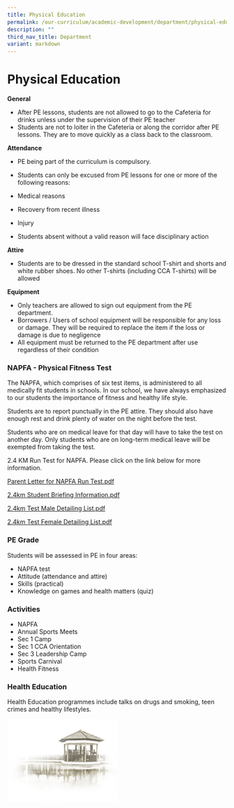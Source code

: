 ```yaml
---
title: Physical Education
permalink: /our-curriculum/academic-development/department/physical-education/
description: ""
third_nav_title: Department
variant: markdown
---
```

# **Physical Education**

**General**

*   After PE lessons, students are not allowed to go to the Cafeteria for drinks unless under the supervision of their PE teacher
*   Students are not to loiter in the Cafeteria or along the corridor after PE lessons. They are to move quickly as a class back to the classroom.


**Attendance**

*   PE being part of the curriculum is compulsory.
*   Students can only be excused from PE lessons for one or more of the following reasons:

*   Medical reasons
*   Recovery from recent illness
*   Injury
*   Students absent without a valid reason will face disciplinary action

**Attire**

*   Students are to be dressed in the standard school T-shirt and shorts and white rubber shoes. No other T-shirts (including CCA T-shirts) will be allowed

**Equipment**

*   Only teachers are allowed to sign out equipment from the PE department.
*   Borrowers / Users of school equipment will be responsible for any loss or damage. They will be required to replace the item if the loss or damage is due to negligence
*   All equipment must be returned to the PE department after use regardless of their condition

### NAPFA - Physical Fitness Test

The NAPFA, which comprises of six test items, is administered to all medically fit students in schools. In our school, we have always emphasized to our students the importance of fitness and healthy life style.  

Students are to report punctually in the PE attire. They should also have enough rest and drink plenty of water on the night before the test.

Students who are on medical leave for that day will have to take the test on another day. Only students who are on long-term medical leave will be exempted from taking the test.

2.4 KM Run Test for NAPFA. Please click on the link below for more information.

[Parent Letter for NAPFA Run Test.pdf](/files/Parent%20Letter%20for%20NAPFA%20Run%20Test.pdf)

[2.4km Student Briefing Information.pdf](/files/Student%20Briefing%20Information.pdf) 

[2.4km Test Male Detailing List.pdf](/files/Test%20Male%20Detailing%20List.pdf)

[2.4km Test Female Detailing List.pdf](/files/Test%20Female%20Detailing%20List.pdf)

### PE Grade

Students will be assessed in PE in four areas:  

*   NAPFA test
*   Attitude (attendance and attire)
*   Skills (practical)
*   Knowledge on games and health matters (quiz)

### Activities

*   NAPFA
*   Annual Sports Meets
*   Sec 1 Camp
*   Sec 1 CCA Orientation
*   Sec 3 Leadership Camp
*   Sports Carnival
*   Health Fitness

### Health Education
Health Education programmes include talks on drugs and smoking, teen crimes and healthy lifestyles.


<img src="/images/pavilion.png" style="width:50%">